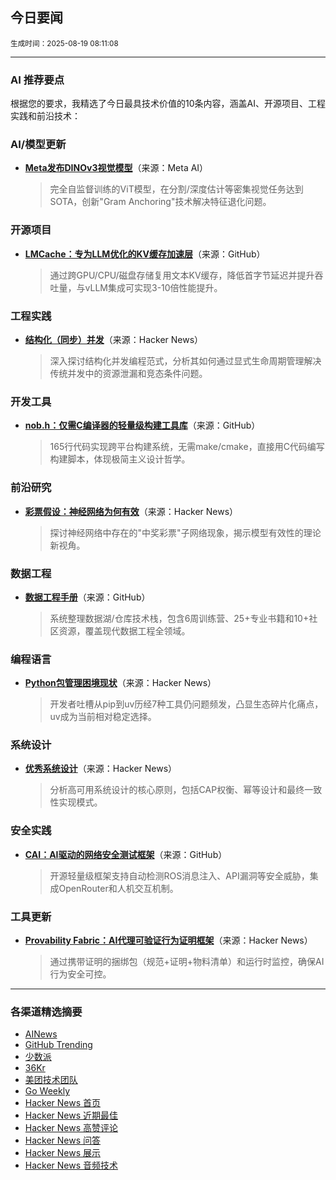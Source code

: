 ## 今日要闻

<sub> 生成时间：2025-08-19 08:11:08</sub>


---

### AI 推荐要点

根据您的要求，我精选了今日最具技术价值的10条内容，涵盖AI、开源项目、工程实践和前沿技术：

### AI/模型更新
- **[Meta发布DINOv3视觉模型](https://ai.meta.com/dinov3/)**（来源：Meta AI）  
  > 完全自监督训练的ViT模型，在分割/深度估计等密集视觉任务达到SOTA，创新"Gram Anchoring"技术解决特征退化问题。

### 开源项目
- **[LMCache：专为LLM优化的KV缓存加速层](https://github.com/LMCache/LMCache)**（来源：GitHub）  
  > 通过跨GPU/CPU/磁盘存储复用文本KV缓存，降低首字节延迟并提升吞吐量，与vLLM集成可实现3-10倍性能提升。

### 工程实践
- **[结构化（同步）并发](https://news.ycombinator.com/item?id=44945783)**（来源：Hacker News）  
  > 深入探讨结构化并发编程范式，分析其如何通过显式生命周期管理解决传统并发中的资源泄漏和竞态条件问题。

### 开发工具
- **[nob.h：仅需C编译器的轻量级构建工具库](https://github.com/tsoding/nob.h)**（来源：GitHub）  
  > 165行代码实现跨平台构建系统，无需make/cmake，直接用C代码编写构建脚本，体现极简主义设计哲学。

### 前沿研究
- **[彩票假设：神经网络为何有效](https://news.ycombinator.com/item?id=44942761)**（来源：Hacker News）  
  > 探讨神经网络中存在的"中奖彩票"子网络现象，揭示模型有效性的理论新视角。

### 数据工程
- **[数据工程手册](https://github.com/DataExpert-io/data-engineer-handbook)**（来源：GitHub）  
  > 系统整理数据湖/仓库技术栈，包含6周训练营、25+专业书籍和10+社区资源，覆盖现代数据工程全领域。

### 编程语言
- **[Python包管理困境现状](https://news.ycombinator.com/item?id=44895593)**（来源：Hacker News）  
  > 开发者吐槽从pip到uv历经7种工具仍问题频发，凸显生态碎片化痛点，uv成为当前相对稳定选择。

### 系统设计
- **[优秀系统设计](https://news.ycombinator.com/item?id=44921137)**（来源：Hacker News）  
  > 分析高可用系统设计的核心原则，包括CAP权衡、幂等设计和最终一致性实现模式。

### 安全实践
- **[CAI：AI驱动的网络安全测试框架](https://github.com/aliasrobotics/cai)**（来源：GitHub）  
  > 开源轻量级框架支持自动检测ROS消息注入、API漏洞等安全威胁，集成OpenRouter和人机交互机制。

### 工具更新
- **[Provability Fabric：AI代理可验证行为证明框架](https://news.ycombinator.com/item?id=44945141)**（来源：Hacker News）  
  > 通过携带证明的捆绑包（规范+证明+物料清单）和运行时监控，确保AI行为安全可控。

---

### 各渠道精选摘要
- [AINews](./ai_news_summary_2025-08-19.md)
- [GitHub Trending](./github_trending_2025-08-19.md)
- [少数派](./shaoshupai_2025-08-19.md)
- [36Kr](./36kr_summary_2025-08-19.md)
- [美团技术团队](./meituan_2025-08-19.md)
- [Go Weekly](./go_weekly_2025-08-19.md)
- [Hacker News 首页](./hacker_news_frontpage_2025-08-19.md)
- [Hacker News 近期最佳](./hacker_news_best_2025-08-19.md)
- [Hacker News 高赞评论](./hacker_news_top_comments_2025-08-19.md)
- [Hacker News 问答](./hacker_news_ask_2025-08-19.md)
- [Hacker News 展示](./hacker_news_show_2025-08-19.md)
- [Hacker News 音频技术](./hacker_news_audio_tech_2025-08-19.md)